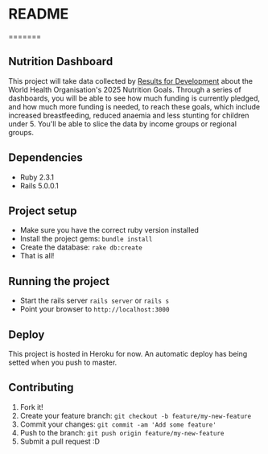 # README

=======
## Nutrition Dashboard

This project will take data collected by [Results for Development](http://www.resultsfordevelopment.org/) about the World Health Organisation's 2025 Nutrition Goals. Through a series of dashboards, you will be able to see how much funding is currently pledged, and how much more funding is needed, to reach these goals, which include increased breastfeeding, reduced anaemia and less stunting for children under 5. You'll be able to slice the data by income groups or regional groups. 


## Dependencies

* Ruby 2.3.1
* Rails 5.0.0.1


## Project setup

* Make sure you have the correct ruby version installed
* Install the project gems: `bundle install`
* Create the database: `rake db:create`
* That is all! 


## Running the project

* Start the rails server `rails server` or `rails s`
* Point your browser to `http://localhost:3000`

## Deploy

This project is hosted in Heroku for now. 
An automatic deploy has being setted when you push to master. 


## Contributing

1. Fork it!
2. Create your feature branch: `git checkout -b feature/my-new-feature`
3. Commit your changes: `git commit -am 'Add some feature'`
4. Push to the branch: `git push origin feature/my-new-feature`
5. Submit a pull request :D
